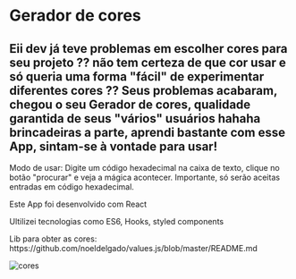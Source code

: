 # Gerador de cores

## Eii dev já teve problemas em escolher cores para seu projeto ?? não tem certeza de que cor usar e só queria uma forma "fácil" de experimentar diferentes cores ?? Seus problemas acabaram, chegou o seu Gerador de cores, qualidade garantida de seus "vários" usuários hahaha brincadeiras a parte, aprendi bastante com esse App, sintam-se à vontade para usar!

Modo de usar: Digite um código hexadecimal na caixa de texto,  clique no botão "procurar" e veja a mágica acontecer. Importante, só serão aceitas entradas em código hexadecimal.

<p>Este App foi desenvolvido com React</p>
<p>Ultilizei tecnologias como ES6, Hooks, styled components</p>
<p>Lib para obter as cores: https://github.com/noeldelgado/values.js/blob/master/README.md </p>

<img src="https://user-images.githubusercontent.com/78481908/129561944-c4b34006-4fc6-4bd9-8b47-2bb9d3568622.png" alt="cores" />

